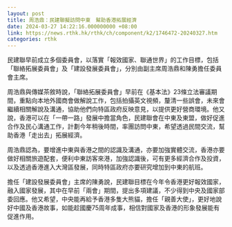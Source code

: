 ```yaml
---
layout: post
title: 周浩鼎：民建聯擬訪問中東　幫助香港拓展經濟
date: 2024-03-27 14:22:16.000000000 +08:00
link: https://news.rthk.hk/rthk/ch/component/k2/1746472-20240327.htm
categories: rthk
---
```


民建聯早前成立多個委員會，以落實「報效國家、聯通世界」的工作目標，包括「聯絡拓展委員會」及「建設發展委員會」，分別由副主席周浩鼎和陳勇擔任委員會主席。

周浩鼎與傳媒茶敘時說，「聯絡拓展委員會」早前在《基本法》23條立法審議期間，重點向本地外國商會做解說工作，包括拍攝英文視頻，釐清一些誤會，未來會繼續相關解說及溝通，協助他們向特區政府反映意見，以提供更好營商環境。他又說，香港可以在「一帶一路」發展中擔當角色，民建聯會在中東及東盟，做好促進合作及民心溝通工作，計劃今年稍後時間，率團訪問中東，希望透過民間交流，幫助香港「走出去」拓展經濟。

周浩鼎認為，要增進中東與香港之間的認識及溝通，亦要加強實體交流，香港亦要做好相關旅遊配套，便利中東訪客來港，加強認識後，可有更多經濟合作及投資，以及透過香港進入大灣區發展，同時特區政府亦要研究增加到中東的航班。

擔任「建設發展委員會」主席的陳勇說，民建聯目標在今年令香港更好報效國家，融入國家發展，其中在早前「兩會」期間，提出多項建議，不少得到中央及國家部委回應。他又希望，中央能再給予香港多隻大熊貓，擔任「親善大使」，更好地說好中國及香港故事，如能趁國慶75周年成事，相信對國家及香港的形象發展能有促進作用。
